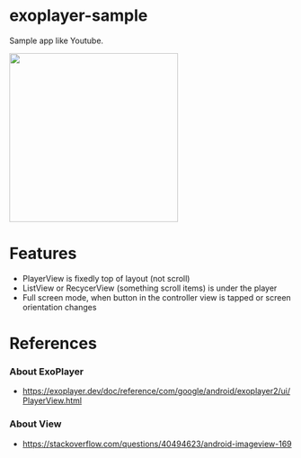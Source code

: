 # exoplayer-sample
Sample app like Youtube.

<image src="https://user-images.githubusercontent.com/69252773/136714424-b5f27b81-d1fe-4c02-ad25-209e3f3590f1.png" width="300x" />


# Features
- PlayerView is fixedly top of layout (not scroll)
- ListView or RecycerView (something scroll items) is under the player
- Full screen mode, when button in the controller view is tapped or screen orientation changes

# References
### About ExoPlayer
- https://exoplayer.dev/doc/reference/com/google/android/exoplayer2/ui/PlayerView.html

### About View
- https://stackoverflow.com/questions/40494623/android-imageview-169
